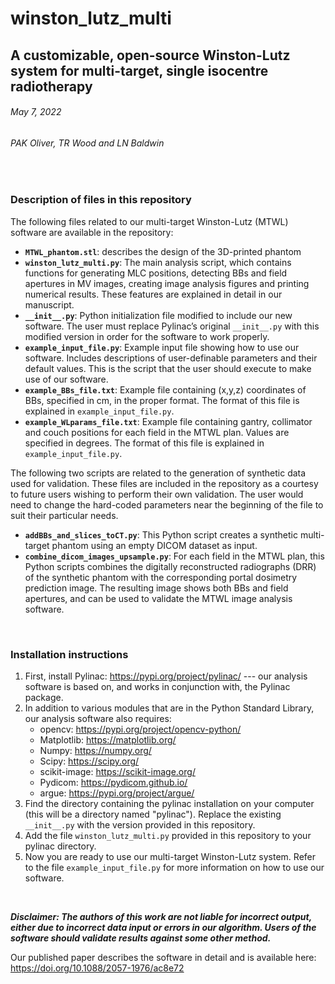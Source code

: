 # winston_lutz_multi
## A customizable, open-source Winston-Lutz system for multi-target, single isocentre radiotherapy
###### May 7, 2022
###### PAK Oliver, TR Wood and LN Baldwin

<br/>

### Description of files in this repository
The following files related to our multi-target Winston-Lutz (MTWL) software are available in the repository: 

- **`MTWL_phantom.stl`**: describes the design of the 3D-printed phantom
- **`winston_lutz_multi.py`**: The main analysis script, which contains functions for generating MLC positions, detecting BBs and field apertures in MV images, creating image analysis figures and printing numerical results. These features are explained in detail in our manuscript.
- **`__init__.py`**: Python initialization file modified to include our new software. The user must replace Pylinac’s original `__init__.py` with this modified version in order for the software to work properly.
- **`example_input_file.py`**: Example input file showing how to use our software. Includes descriptions of user-definable parameters and their default values. This is the script that the user should execute to make use of our software.
- **`example_BBs_file.txt`**: Example file containing (x,y,z) coordinates of BBs, specified in cm, in the proper format. The format of this file is explained in `example_input_file.py`.
- **`example_WLparams_file.txt`**: Example file containing gantry, collimator and couch positions for each field in the MTWL plan. Values are specified in degrees. The format of this file is explained in `example_input_file.py`.

The following two scripts are related to the generation of synthetic data used for validation. These files are included in the repository as a courtesy to future users wishing to perform their own validation. The user would need to change the hard-coded parameters near the beginning of the file to suit their particular needs.
- **`addBBs_and_slices_toCT.py`**: This Python script creates a synthetic multi-target phantom using an empty DICOM dataset as input.  
- **`combine_dicom_images_upsample.py`**: For each field in the MTWL plan, this Python scripts combines the digitally reconstructed radiographs (DRR) of the synthetic phantom with the corresponding portal dosimetry prediction image. The resulting image shows both BBs and field apertures, and can be used to validate the MTWL image analysis software.

<br/>

### Installation instructions
1. First, install Pylinac: https://pypi.org/project/pylinac/ --- our analysis software is based on, and works in conjunction with, the Pylinac package.
2. In addition to various modules that are in the Python Standard Library, our analysis software also requires:
    - opencv: https://pypi.org/project/opencv-python/
    - Matplotlib: https://matplotlib.org/
    - Numpy: https://numpy.org/
    - Scipy: https://scipy.org/
    - scikit-image: https://scikit-image.org/
    - Pydicom: https://pydicom.github.io/
    - argue: https://pypi.org/project/argue/
3. Find the directory containing the pylinac installation on your computer (this will be a directory named "pylinac"). Replace the existing `__init__.py` with the version provided in this repository.
4. Add the file `winston_lutz_multi.py` provided in this repository to your pylinac directory.
5. Now you are ready to use our multi-target Winston-Lutz system. Refer to the file `example_input_file.py` for more information on how to use our software.

<br/>

***Disclaimer: The authors of this work are not liable for incorrect output, either due to incorrect data input or errors in our algorithm. Users of the software should validate results against some other method.***

Our published paper describes the software in detail and is available here: https://doi.org/10.1088/2057-1976/ac8e72

